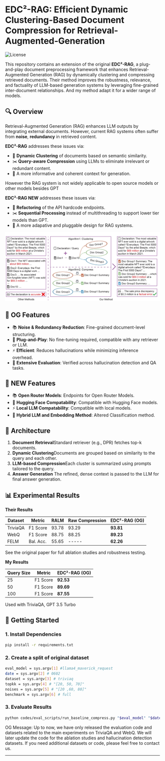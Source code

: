 # EDC²-RAG: Efficient Dynamic Clustering-Based Document Compression for Retrieval-Augmented-Generation

![License](https://img.shields.io/badge/license-MIT-blue.svg)

This repository contains an extension of the original **EDC²-RAG**, a plug-and-play document preprocessing framework that enhances Retrieval-Augmented Generation (RAG) by dynamically clustering and compressing retrieved documents. Their method improves the robustness, relevance, and factuality of LLM-based generation systems by leveraging fine-grained inter-document relationships. And my method adapt it for a wider range of models.

## 🔍 Overview

Retrieval-Augmented Generation (RAG) enhances LLM outputs by integrating external documents. However, current RAG systems often suffer from **noise**, **redundancy** in retrieved content.

**EDC²-RAG** addresses these issues via:

- 🔗 **Dynamic Clustering** of documents based on semantic similarity.
- ✂️ **Query-aware Compression** using LLMs to eliminate irrelevant or redundant content.
- 🧠 A more informative and coherent context for generation.

However the RAG system is not widely applicable to open source models or other models besides GPT

**EDC²-RAG NEW** addresses these issues via:

- 🔗 **Refactoring** of the API hardcode endpoints.
- ✂️ **Sequential Processing** instead of multithreading to support lower tier models than GPT.
- 🧠 A more adapative and pluggable design for RAG systems.

![Overview](pictures/overview.jpg)

## 🚀 OG Features

- 📚 **Noise & Redundancy Reduction**: Fine-grained document-level structuring.
- 🧩 **Plug-and-Play**: No fine-tuning required, compatible with any retriever or LLM.
- ⚡ **Efficient**: Reduces hallucinations while minimizing inference overhead.
- 🧪 **Extensive Evaluation**: Verified across hallucination detection and QA tasks.

## 🚀 NEW Features

- 📚 **Open Router Models**: Endpoints for Open Router Models.
- 🧩 **Hugging Face Compatability**: Compatible with Hugging Face models.
- ⚡ **Local LLM Compatability**: Compatible with local models.
- 🧪 **Hybrid LLM and Embedding Method**: Altered Classification method.

## 🧱 Architecture

1. **Document Retrieval**Standard retriever (e.g., DPR) fetches top-k documents.
2. **Dynamic Clustering**Documents are grouped based on similarity to the query and each other.
3. **LLM-based Compression**Each cluster is summarized using prompts tailored to the query.
4. **Answer Generation**
   The refined, dense context is passed to the LLM for final answer generation.

## 📊 Experimental Results

**Their Results**

| Dataset  | Metric    | RALM  | Raw Compression | EDC²-RAG (OG)  |
| -------- | --------- | ----- | --------------- | --------------- |
| TriviaQA | F1 Score  | 93.78 | 93.29           | **93.81** |
| WebQ     | F1 Score  | 88.75 | 88.25           | **89.23** |
| FELM     | Bal. Acc. | 55.65 | -----           | **62.26** |

See the original paper for full ablation studies and robustness testing.

**My Results**

| Query Size | Metric   | EDC²-RAG (OG)  |
| ---------- | -------- | --------------- |
| 25         | F1 Score | **92.53** |
| 50         | F1 Score | **89.69** |
| 100        | F1 Score | **87.55** |

Used with TriviaQA, GPT 3.5 Turbo

## 🧪 Getting Started

### 1. Install Dependencies

```bash
pip install -r requirements.txt
```

### 2. Create a split of original dataset

```bash
eval_model = sys.argv[1] #llama4_maverick_request
date = sys.argv[2] # 0602
dataset = sys.argv[3] # triviaq
topkk = sys.argv[4] # "[20, 50, 70]"
noises = sys.argv[5] # "[20 ,60, 80]"
benchmark = sys.argv[6] # full

```

### 3. Evaluate Results

```bash
python codes/eval_scripts/run_baseline_compress.py "$eval_model" "$date" "$dataset" "$topkk" "$noises" "$benchmark"
```

OG Message: Up to now, we have only released the evaluation code and datasets related to the main experiments on TriviaQA and WebQ. We will later update the code for the ablation studies and hallucination detection datasets. If you need additional datasets or code, please feel free to contact us.

---
